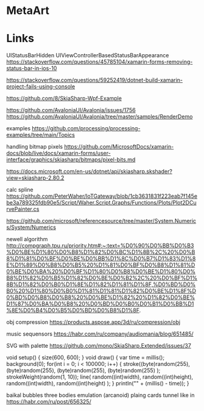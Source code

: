 # MetaArt


# Links

<key>UIStatusBarHidden</key>
<true/>
<key>UIViewControllerBasedStatusBarAppearance</key>
<false/>
https://stackoverflow.com/questions/45785104/xamarin-forms-removing-status-bar-in-ios-10

https://stackoverflow.com/questions/59252419/dotnet-build-xamarin-project-fails-using-console

https://github.com/8/SkiaSharp-Wpf-Example

https://github.com/AvaloniaUI/Avalonia/issues/1756
https://github.com/AvaloniaUI/Avalonia/tree/master/samples/RenderDemo

examples
https://github.com/processing/processing-examples/tree/main/Topics

handling bitmap pixels
https://github.com/MicrosoftDocs/xamarin-docs/blob/live/docs/xamarin-forms/user-interface/graphics/skiasharp/bitmaps/pixel-bits.md

https://docs.microsoft.com/en-us/dotnet/api/skiasharp.skshader?view=skiasharp-2.80.2

calc spline https://github.com/PeterWaher/IoTGateway/blob/1cb3631831f223eab7f145ebe3a789325fdb90e5/Script/Waher.Script.Graphs/Functions/Plots/Plot2DCurvePainter.cs

https://github.com/microsoft/referencesource/tree/master/System.Numerics/System/Numerics

newell algorithm
http://compgraph.tpu.ru/priority.htm#:~:text=%D0%90%D0%BB%D0%B3%D0%BE%D1%80%D0%B8%D1%82%D0%BC%D1%8B%2C%20%D0%B8%D1%81%D0%BF%D0%BE%D0%BB%D1%8C%D0%B7%D1%83%D1%8E%D1%89%D0%B8%D0%B5%20%D1%81%D0%BF%D0%B8%D1%81%D0%BE%D0%BA%20%D0%BF%D1%80%D0%B8%D0%BE%D1%80%D0%B8%D1%82%D0%B5%D1%82%D0%BE%D0%B2%2C%20%D0%BF%D1%8B%D1%82%D0%B0%D1%8E%D1%82%D1%81%D1%8F,%D0%BD%D0%B0%20%D1%80%D0%B0%D1%81%D1%81%D1%82%D0%BE%D1%8F%D0%BD%D0%B8%D0%B8%20%D0%BE%D1%82%20%D1%82%D0%BE%D1%87%D0%BA%D0%B8%20%D0%BD%D0%B0%D0%B1%D0%BB%D1%8E%D0%B4%D0%B5%D0%BD%D0%B8%D1%8F.

obj compression
https://products.aspose.app/3d/ru/compression/obj

music sequensors
https://habr.com/ru/company/audiomania/blog/651485/

SVG with palette
https://github.com/mono/SkiaSharp.Extended/issues/37

void setup()
{
size(600, 600);
}
void draw() {
        var time = millis();
        background(0);
        for(int i = 0; i < 100000; i++) {
            stroke((byte)random(255),
                   (byte)random(255),
                   (byte)random(255),
                   (byte)random(255)
            );
            strokeWeight(random(1, 10));
            line(
                random((int)width),
                random((int)height),
                random((int)width),
                random((int)height)
            );
        }
        println("" + (millis() - time));
}

baikal bubbles
three bodies emulation (arcanoid)
plaing cards
tunnel like in https://habr.com/ru/post/656325/
